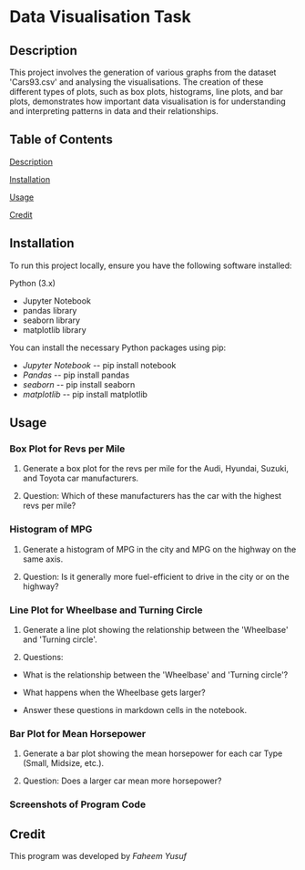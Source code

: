 # Data Visualisation Task

## Description
This project involves the generation of various graphs from the dataset 'Cars93.csv' and analysing the visualisations. The creation of these different types of plots, such as box plots, histograms, line plots, and bar plots, demonstrates how important  data visualisation is for understanding and interpreting patterns in data and their relationships.

## Table of Contents
[Description](#description)  

[Installation](#installation)     

[Usage](#usage) 

[Credit](#credit) 

## Installation
To run this project locally, ensure you have the following software installed:

Python (3.x)
* Jupyter Notebook
* pandas library
* seaborn library
* matplotlib library

You can install the necessary Python packages using pip:
- *Jupyter Notebook* -- pip install notebook 
- *Pandas* -- pip install pandas
- *seaborn* -- pip install seaborn
- *matplotlib* -- pip install matplotlib

## Usage

### Box Plot for Revs per Mile
1. Generate a box plot for the revs per mile for the Audi, Hyundai, Suzuki, and Toyota car manufacturers.

2. Question: Which of these manufacturers has the car with the highest revs per mile?

### Histogram of MPG
1. Generate a histogram of MPG in the city and MPG on the highway on the same axis.

2. Question: Is it generally more fuel-efficient to drive in the city or on the highway?

### Line Plot for Wheelbase and Turning Circle
1. Generate a line plot showing the relationship between the 'Wheelbase' and 'Turning circle'.

2. Questions:
* What is the relationship between the 'Wheelbase' and 'Turning circle'?

* What happens when the Wheelbase gets larger?

* Answer these questions in markdown cells in the notebook.

### Bar Plot for Mean Horsepower
1. Generate a bar plot showing the mean horsepower for each car Type (Small, Midsize, etc.).

2. Question: Does a larger car mean more horsepower?

### Screenshots of Program Code

## Credit
This program was developed by *Faheem Yusuf*





